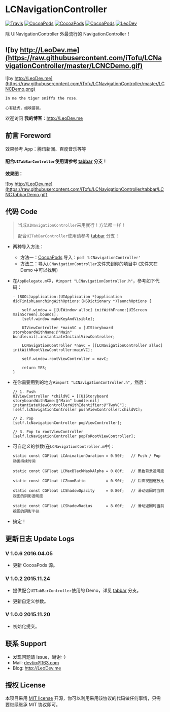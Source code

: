 # LCNavigationController

[![Travis](https://img.shields.io/travis/iTofu/LCNavigationController.svg?style=flat)](https://travis-ci.org/iTofu/LCNavigationController)
[![CocoaPods](https://img.shields.io/cocoapods/v/LCNavigationController.svg)](http://cocoadocs.org/docsets/LCNavigationController)
[![CocoaPods](https://img.shields.io/cocoapods/l/LCNavigationController.svg)](https://raw.githubusercontent.com/iTofu/LCNavigationController/master/LICENSE)
[![CocoaPods](https://img.shields.io/cocoapods/p/LCNavigationController.svg)](http://cocoadocs.org/docsets/LCNavigationController)
[![LeoDev](https://img.shields.io/badge/blog-LeoDev.me-brightgreen.svg)](http://leodev.me)

除 UINavigationController 外最流行的 NavigationController！

![by http://LeoDev.me](https://raw.githubusercontent.com/iTofu/LCNavigationController/master/LCNCDemo.gif)
---
![by http://LeoDev.me](https://raw.githubusercontent.com/iTofu/LCNavigationController/master/LCNCDemo.png)

````
In me the tiger sniffs the rose.

心有猛虎，细嗅蔷薇。
````

欢迎访问 **我的博客**：http://LeoDev.me


## 前言 Foreword

效果参考 App：腾讯新闻、百度音乐等等



#### 配合`UITabBarController`使用请参考 [tabbar](https://github.com/iTofu/LCNavigationController/tree/tabbar) 分支！

**效果图：**

![by http://LeoDev.me](https://raw.githubusercontent.com/iTofu/LCNavigationController/tabbar/LCNCTabbarDemo.gif)



## 代码 Code

> 当成`UINavigationController`来用就行！方法都一样！
>
> 配合`UITabBarController`使用请参考 [tabbar](https://github.com/iTofu/LCNavigationController/tree/tabbar) 分支！

* 两种导入方法：
  - 方法一：[CocoaPods](https://cocoapods.org/) 导入：`pod 'LCNavigationController'`
  - 方法二：导入`LCNavigationController`文件夹到你的项目中 (文件夹在 Demo 中可以找到)

* 在`AppDelegate.m`中，`#import "LCNavigationController.h"`，参考如下代码：

  ````objc
  - (BOOL)application:(UIApplication *)application didFinishLaunchingWithOptions:(NSDictionary *)launchOptions {

      self.window = [[UIWindow alloc] initWithFrame:[UIScreen mainScreen].bounds];
      [self.window makeKeyAndVisible];

      UIViewController *mainVC = [UIStoryboard storyboardWithName:@"Main" bundle:nil].instantiateInitialViewController;

      LCNavigationController *navC = [[LCNavigationController alloc] initWithRootViewController:mainVC];

      self.window.rootViewController = navC;

      return YES;
  }
  ````

* 在你需要用到的地方`#import "LCNavigationController.h"`，然后：

  ````objc
  // 1. Push
  UIViewController *childVC = [[UIStoryboard storyboardWithName:@"Main" bundle:nil] instantiateViewControllerWithIdentifier:@"TwoVC"];
  [self.lcNavigationController pushViewController:childVC];

  // 2. Pop
  [self.lcNavigationController popViewController];

  // 3. Pop to rootViewController
  [self.lcNavigationController popToRootViewController];
  ````

* 可自定义的参数(在`LCNavigationController.m`中)：

  ````objc
  static const CGFloat LCAnimationDuration = 0.50f;   // Push / Pop 动画持续时间

  static const CGFloat LCMaxBlackMaskAlpha = 0.80f;   // 黑色背景透明度

  static const CGFloat LCZoomRatio         = 0.90f;   // 后面视图缩放比

  static const CGFloat LCShadowOpacity     = 0.80f;   // 滑动返回时当前视图的阴影透明度

  static const CGFloat LCShadowRadius      = 8.00f;   // 滑动返回时当前视图的阴影半径
  ````

* 搞定！


## 更新日志 Update Logs

### V 1.0.6 2016.04.05

* 更新 CocoaPods 源。


### V 1.0.2 2015.11.24

* 提供配合`UITabBarController`使用的 Demo，详见 [tabbar](https://github.com/iTofu/LCNavigationController/tree/tabbar) 分支。

* 更新自定义参数。


### V 1.0.0 2015.11.20

* 初始化提交。



## 联系 Support

* 发现问题请 Issue，谢谢:-)
* Mail: devtip@163.com
* Blog: http://LeoDev.me



## 授权 License

本项目采用 [MIT license](http://opensource.org/licenses/MIT) 开源，你可以利用采用该协议的代码做任何事情，只需要继续继承 MIT 协议即可。
